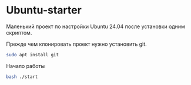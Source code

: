 # Ubuntu-starter

Маленький проект по настройки Ubuntu 24.04 после установки одним скриптом.

Прежде чем клонировать проект нужно установить git.

```bash
sudo apt install git
```

Начало работы

```bash
bash ./start
```
